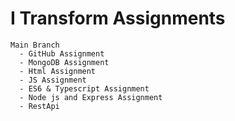 # I Transform Assignments

```
Main Branch
  - GitHub Assignment
  - MongoDB Assignment
  - Html Assignment
  - JS Assignment
  - ES6 & Typescript Assignment
  - Node js and Express Assignment
  - RestApi
```   
